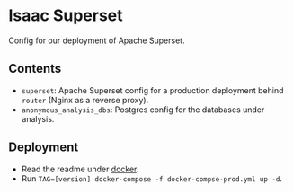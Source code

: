 # Isaac Superset
Config for our deployment of Apache Superset.

## Contents
 * `superset`: Apache Superset config for a production deployment behind `router` (Nginx as a reverse proxy).
 * `anonymous_analysis_dbs`: Postgres config for the databases under analysis.

## Deployment
* Read the readme under [docker](superset/docker/README.md). 
* Run `TAG=[version] docker-compose -f docker-compse-prod.yml up -d`.